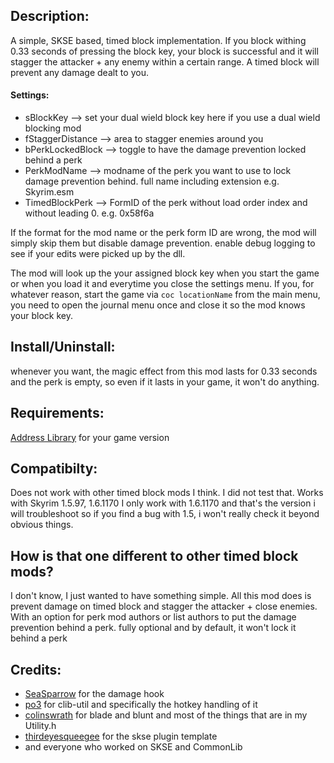 ## Description:

A simple, SKSE based, timed block implementation. If you block withing 0.33 seconds of pressing the block key, your block is successful and it will stagger the attacker + any enemy within a certain range. A timed block will prevent any damage dealt to you.

#### Settings:
- sBlockKey --> set your dual wield block key here if you use a dual wield blocking mod
- fStaggerDistance --> area to stagger enemies around you
- bPerkLockedBlock --> toggle to have the damage prevention locked behind a perk
- PerkModName --> modname of the perk you want to use to lock damage prevention behind. full name including extension e.g. Skyrim.esm
- TimedBlockPerk --> FormID of the perk without load order index and without leading 0. e.g. 0x58f6a

If the format for the mod name or the perk form ID are wrong, the mod will simply skip them but disable damage prevention. enable debug logging to see if your edits were picked up by the dll.

The mod will look up the your assigned block key when you start the game or when you load it and everytime you close the settings menu. If you, for whatever reason, start the game via ``coc locationName`` from the main menu, you need to open the journal menu once and close it so the mod knows your block key.

## Install/Uninstall:
whenever you want, the magic effect from this mod lasts for 0.33 seconds and the perk is empty, so even if it lasts in your game, it won't do anything.

## Requirements:
[Address Library](https://www.nexusmods.com/skyrimspecialedition/mods/32444) for your game version

## Compatibilty:
Does not work with other timed block mods I think. I did not test that.
Works with Skyrim 1.5.97, 1.6.1170 
I only work with 1.6.1170 and that's the version i will troubleshoot so if you find a bug with 1.5, i won't really check it beyond obvious things.

## How is that one different to other timed block mods?
I don't know, I just wanted to have something simple.
All this mod does is prevent damage on timed block and stagger the attacker + close enemies.
With an option for perk mod authors or list authors to put the damage prevention behind a perk. fully optional and by default, it won't lock it behind a perk

## Credits:
- [SeaSparrow](https://next.nexusmods.com/profile/Shekhinaga/about-me?gameId=1704) for the damage hook
- [po3](https://next.nexusmods.com/profile/powerofthree/mods?gameId=1704) for clib-util and specifically the hotkey handling of it
- [colinswrath](https://next.nexusmods.com/profile/colinswrath/about-me?gameId=1704) for blade and blunt and most of the things that are in my Utility.h
- [thirdeyesqueegee](https://next.nexusmods.com/profile/ThirdEye3301/about-me?gameId=1704) for the skse plugin template
- and everyone who worked on SKSE and CommonLib
